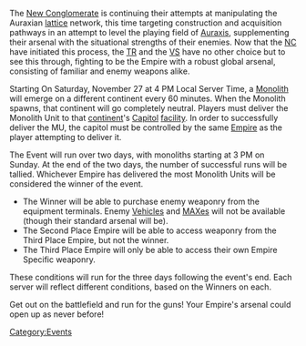 The [New Conglomerate](New_Conglomerate.md) is continuing their
attempts at manipulating the Auraxian [lattice](lattice.md)
network, this time targeting construction and acquisition pathways in an
attempt to level the playing field of [Auraxis](Auraxis.md),
supplementing their arsenal with the situational strengths of their
enemies. Now that the [NC](NC.md) have initiated this process,
the [TR](TR.md) and the [VS](VS.md) have no other choice
but to see this through, fighting to be the Empire with a robust global
arsenal, consisting of familiar and enemy weapons alike.

Starting On Saturday, November 27 at 4 PM Local Server Time, a
[Monolith](Monolith.md) will emerge on a different continent
every 60 minutes. When the Monolith spawns, that continent will go
completely neutral. Players must deliver the Monolith Unit to that
[continent](continent.md)'s [Capitol](Capitol.md)
[facility](facility.md). In order to successfully deliver the
MU, the capitol must be controlled by the same
[Empire](Empire.md) as the player attempting to deliver it.

The Event will run over two days, with monoliths starting at 3 PM on
Sunday. At the end of the two days, the number of successful runs will
be tallied. Whichever Empire has delivered the most Monolith Units will
be considered the winner of the event.

- The Winner will be able to purchase enemy weaponry from the
  equipment terminals. Enemy [Vehicles](Vehicle.md) and
  [MAXes](MAX.md) will not be available (though their standard
  arsenal will be).
- The Second Place Empire will be able to access weaponry from the
  Third Place Empire, but not the winner.
- The Third Place Empire will only be able to access their own Empire
  Specific weaponry.

These conditions will run for the three days following the event's end.
Each server will reflect different conditions, based on the Winners on
each.

Get out on the battlefield and run for the guns! Your Empire's arsenal
could open up as never before!

[Category:Events](Category:Events.md)
